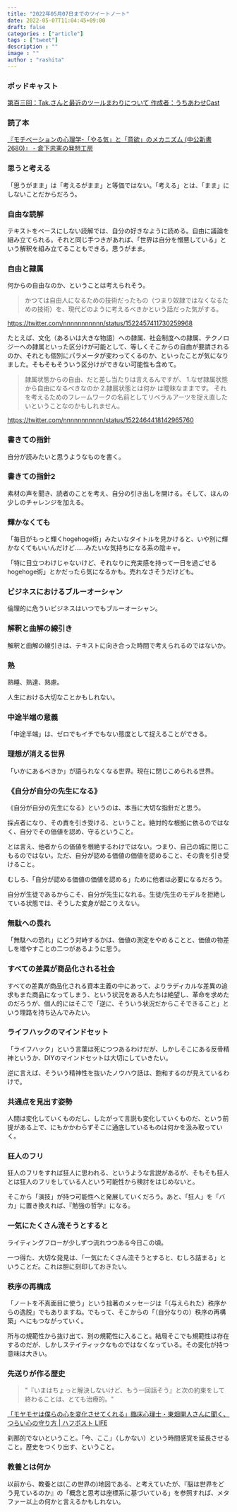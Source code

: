 ```yaml
---
title: "2022年05月07日までのツイートノート"
date: 2022-05-07T11:04:45+09:00
draft: false
categories : ["article"]
tags : ["tweet"]
description : ""
image : ""
author : "rashita"
---
```

### ポッドキャスト

[第百三回：Tak.さんと最近のツールまわりについて 作成者：うちあわせCast](https://anchor.fm/rashita/episodes/Tak-e1i3oe9)

### 読了本

[『モチべーションの心理学-「やる気」と「意欲」のメカニズム (中公新書 2680)』 - 倉下忠憲の発想工房](https://scrapbox.io/rashitamemo/%E3%80%8E%E3%83%A2%E3%83%81%E3%81%B9%E3%83%BC%E3%82%B7%E3%83%A7%E3%83%B3%E3%81%AE%E5%BF%83%E7%90%86%E5%AD%A6-%E3%80%8C%E3%82%84%E3%82%8B%E6%B0%97%E3%80%8D%E3%81%A8%E3%80%8C%E6%84%8F%E6%AC%B2%E3%80%8D%E3%81%AE%E3%83%A1%E3%82%AB%E3%83%8B%E3%82%BA%E3%83%A0_(%E4%B8%AD%E5%85%AC%E6%96%B0%E6%9B%B8_2680)%E3%80%8F)

### 思うと考える

「思うがまま」は「考えるがまま」と等価ではない。「考える」とは、「まま」にしないことだからだろう。

### 自由な読解

テキストをベースにしない読解では、自分の好きなように読める。自由に議論を組み立てられる。それと同じ手つきがあれば、「世界は自分を憎悪している」という解釈を組み立てることもできる。思うがまま。

### 自由と隷属

何からの自由なのか、ということは考えられそう。

>かつては自由人になるための技術だったもの（つまり奴隷ではなくなるための技術）を、現代どのように考えるべきかという話だった気がする。

https://twitter.com/nnnnnnnnnnn/status/1522457411730259968


たとえば、文化（あるいは大きな物語）への隷属、社会制度への隷属、テクノロジーへの隷属といった区分けが可能として、等しくそこからの自由が要請されるのか、それとも個別にパラメータが変わってくるのか、といったことが気になりました。そもそもそういう区分けができない可能性も含めて。

>隷属状態からの自由、だと差し当たりは言えるんですが、
>1.なぜ隷属状態から自由になるべきなのか
>2.隷属状態とは何か
>は曖昧なままです。
>それを考えるためのフレームワークの名前としてリベラルアーツを捉え直したいということなのかもしれません。

https://twitter.com/nnnnnnnnnnn/status/1522464418142965760

### 書きての指針

自分が読みたいと思うようなものを書く。

### 書きての指針2
 
素材の声を聞き、読者のことを考え、自分の引き出しを開ける。そして、ほんの少しのチャレンジを加える。

### 輝かなくても

「毎日がもっと輝くhogehoge術」みたいなタイトルを見かけると、いや別に輝かなくてもいいんだけど……みたいな気持ちになる系の陰キャ。

「特に目立つわけじゃないけど、それなりに充実感を持って一日を過ごせるhogehoge術」とかだったら気になるかも。売れなさそうだけども。

### ビジネスにおけるブルーオーシャン

倫理的に危ういビジネスはいつでもブルーオーシャン。

### 解釈と曲解の線引き

解釈と曲解の線引きは、テキストに向き合った時間で考えられるのではないか。

### 熟

熟睡、熟達、熟慮。

人生における大切なことかもしれない。

### 中途半端の意義

「中途半端」は、ゼロでもイチでもない態度として捉えることができる。

### 理想が消える世界

「いかにあるべきか」が語られなくなる世界。現在に閉じこめられる世界。

### 《自分が自分の先生になる》

《自分が自分の先生になる》というのは、本当に大切な指針だと思う。

採点者になり、その責を引き受ける、ということ。絶対的な根拠に依るのではなく、自分でその価値を認め、守るということ。

とは言え、他者からの価値を根絶するわけではない。つまり、自己の城に閉じこもるのではない。ただ、自分が認める価値の価値を認めること、その責を引き受けること。

むしろ、「自分が認める価値の価値を認める」ために他者は必要になるだろう。

自分が生徒であるからこそ、自分が先生になれる。生徒/先生のモデルを拒絶している状態では、そうした変身が起こりえない。

### 無駄への畏れ

「無駄への恐れ」にどう対峙するかは、価値の測定をやめることと、価値の物差しを増やすことの二つがあるように思う。

### すべての差異が商品化される社会

すべての差異が商品化される資本主義の中にあって、よりラディカルな差異の追求もまた商品になってしまう、という状況をある人たちは絶望し、革命を求めたのだろうが、個人的にはそこで「逆に、そういう状況だからこそできること」という理路を持ち込んでみたい。

### ライフハックのマインドセット

「ライフハック」という言葉は死につつあるわけだが、しかしそこにある反骨精神というか、DIYのマインドセットは大切にしていきたい。

逆に言えば、そういう精神性を抜いたノウハウ話は、飽和するのが見えているわけで。

### 共通点を見出す姿勢

人間は変化していくものだし、したがって言説も変化していくものだ、という前提がある上で、にもかかわらずそこに通底しているものは何かを汲み取っていく。

### 狂人のフリ

狂人のフリをすれば狂人に思われる、というような言説があるが、そもそも狂人とは狂人のフリをしている人という可能性から検討をはじめないと。

そこから「演技」が持つ可能性へと発展していくだろう。あと、「狂人」を「バカ」に置き換えれば、『勉強の哲学』になる。

### 一気にたくさん流そうとすると

ライティングフローが少しずつ流れつつある今日この頃。

一つ得た、大切な発見は、「一気にたくさん流そうとすると、むしろ詰まる」ということだ。これは胆に刻印しておきたい。

### 秩序の再構成

「ノートを不真面目に使う」という拙著のメッセージは「（与えられた）秩序からの逸脱」でもありますね。でもって、そこからの「（自分なりの）秩序の再構築」へにもつながっていく。

所与の規範性から抜け出て、別の規範性に入ること。結局そこでも規範性は存在するのだが、しかしステイティックなものではなくなっている。その変化が持つ意味は大きい。

### 先送りが作る歴史


>"『いまはちょっと解決しないけど、もう一回話そう』と次の約束をして終わることは、とても治療的。"

[「モヤモヤは僕らの心を変化させてくれる」臨床心理士・東畑開人さんに聞く、つらい心の守り方 | ハフポスト LIFE](https://www.huffingtonpost.jp/entry/story_jp_6261f814e4b0dc52f4946dc3?utm_campaign=share_twitter&ncid=engmodushpmg00000004)

刹那的でないということ。「今、ここ」（しかない）という時間感覚を延長させること。歴史をつくり出す、ということ。

### 教養とは何か

以前から、教養とは(この世界の)地図である、と考えていたが、『脳は世界をどう見ているのか』の「概念と思考は座標系に基づいている」を参照すれば、メタファー以上の何かと言えるかもしれない。
